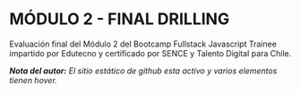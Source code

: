 # MÓDULO 2 - FINAL DRILLING

Evaluación final del Módulo 2 del Bootcamp Fullstack Javascript Trainee impartido por Edutecno y certificado por SENCE y Talento Digital para Chile.

_**Nota del autor:** El sitio estático de github esta activo y varios elementos tienen hover._
